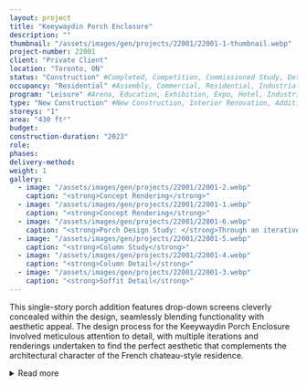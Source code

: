 ```yaml
---
layout: project 
title: "Keeywaydin Porch Enclosure"
description: ""
thumbnail: "/assets/images/gen/projects/22001/22001-1-thumbnail.webp"
project-number: 22001
client: "Private Client"
location: "Toronto, ON"
status: "Construction" #Completed, Competition, Commissioned Study, Design Development, Construction, Demolished, Study
occupancy: "Residential" #Assembly, Commercial, Residential, Industrial, Institutional   
program: "Leisure" #Arena, Education, Exhibition, Expo, Hotel, Industrial, Industry, Infrastructure, Landscape, Leisure, Library, Masterplan, Mixed Use, Museum/Gallery, Office, Parking, Pavillion, Publicspace, Religion, Research, Residential, Restaurant/Bar, Retail, Scenography, Services, Theatre
type: "New Construction" #New Construction, Interior Renovation, Addition, Adaptive Reuse
storeys: "1"
area: "430 ft²"
budget: 
construction-duration: "2023"
role: 
phases: 
delivery-method: 
weight: 1
gallery:
  - image: "/assets/images/gen/projects/22001/22001-2.webp"
    caption: "<strong>Concept Rendering</strong>"
  - image: "/assets/images/gen/projects/22001/22001-1.webp"
    caption: "<strong>Concept Rendering</strong>"
  - image: "/assets/images/gen/projects/22001/22001-6.webp"
    caption: "<strong>Porch Design Study: </strong>Through an iterative back-and-forth design process with the clients we developed and rendered over 20 different design options for the porch enclosure before proceeding with construction drawings."
  - image: "/assets/images/gen/projects/22001/22001-5.webp"
    caption: "<strong>Column Study</strong>"
  - image: "/assets/images/gen/projects/22001/22001-4.webp"
    caption: "<strong>Column Detail</strong>"
  - image: "/assets/images/gen/projects/22001/22001-3.webp"
    caption: "<strong>Soffit Detail</strong>"
---
```


This single-story porch addition features drop-down screens cleverly concealed within the design, seamlessly blending functionality with aesthetic appeal. The design process for the Keeywaydin Porch Enclosure involved meticulous attention to detail, with multiple iterations and renderings undertaken to find the perfect aesthetic that complements the architectural character of the French chateau-style residence. 

<details>
  <summary>Read more</summary>
    The deliverables for this project showcase a comprehensive approach, starting with a site visit to gather measurements and document existing conditions. Multiple design presentation packages were developed, allowing for a thorough exploration of design options. The final stage involved the creation of a full set of construction documents, providing the necessary guidance for the implementation of the envisioned porch enclosure. 
    
  The final design iteration sought to seamlessly integrate the porch into the existing structure, ensuring a harmonious visual cohesiveness. This was accomplished by extending the stone cladding and shingled mansard roof over and along with the porch, ensuring that the final design not only enhances the overall aesthetic but also maintains architectural continuity with the French chateau-style residence. The Keywaydin Porch Enclosure exemplifies a thoughtful approach to design and execution, marrying practical functionality with sophisticated visual integration.
</details>

